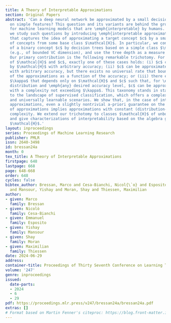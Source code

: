 ```yaml
---
title: A Theory of Interpretable Approximations
section: Original Papers
abstract: 'Can a deep neural network be approximated by a small decision tree based
  on simple features? This question and its variants are behind the growing demand
  for machine learning models that are \emph{interpretable} by humans. In this work
  we study such questions by introducing \emph{interpretable approximations}, a notion
  that captures the idea of approximating a target concept $c$ by a small aggregation
  of concepts from some base class $\mathcal{H}$. In particular, we consider the approximation
  of a binary concept $c$ by decision trees based on a simple class $\mathcal{H}$
  (e.g., of bounded VC dimension), and use the tree depth as a measure of complexity.
  Our primary contribution is the following remarkable trichotomy. For any given pair
  of $\mathcal{H}$ and $c$, exactly one of these cases holds: (i) $c$ cannot be approximated
  by $\mathcal{H}$ with arbitrary accuracy; (ii) $c$ can be approximated by $\mathcal{H}$
  with arbitrary accuracy, but there exists no universal rate that bounds the complexity
  of the approximations as a function of the accuracy; or (iii) there exists a constant
  $\kappa$ that depends only on $\mathcal{H}$ and $c$ such that, for \emph{any} data
  distribution and \emph{any} desired accuracy level, $c$ can be approximated by $\mathcal{H}$
  with a complexity not exceeding $\kappa$. This taxonomy stands in stark contrast
  to the landscape of supervised classification, which offers a complex array of distribution-free
  and universally learnable scenarios. We show that, in the case of interpretable
  approximations, even a slightly nontrivial a-priori guarantee on the complexity
  of approximations implies approximations with constant (distribution-free and accuracy-free)
  complexity. We extend our trichotomy to classes $\mathcal{H}$ of unbounded VC dimension
  and give characterizations of interpretability based on the algebra generated by
  $\mathcal{H}$.'
layout: inproceedings
series: Proceedings of Machine Learning Research
publisher: PMLR
issn: 2640-3498
id: bressan24a
month: 0
tex_title: A Theory of Interpretable Approximations
firstpage: 648
lastpage: 668
page: 648-668
order: 648
cycles: false
bibtex_author: Bressan, Marco and Cesa-Bianchi, Nicol{\`o} and Esposito, Emmanuel
  and Mansour, Yishay and Moran, Shay and Thiessen, Maximilian
author:
- given: Marco
  family: Bressan
- given: Nicolò
  family: Cesa-Bianchi
- given: Emmanuel
  family: Esposito
- given: Yishay
  family: Mansour
- given: Shay
  family: Moran
- given: Maximilian
  family: Thiessen
date: 2024-06-29
address:
container-title: Proceedings of Thirty Seventh Conference on Learning Theory
volume: '247'
genre: inproceedings
issued:
  date-parts:
  - 2024
  - 6
  - 29
pdf: https://proceedings.mlr.press/v247/bressan24a/bressan24a.pdf
extras: []
# Format based on Martin Fenner's citeproc: https://blog.front-matter.io/posts/citeproc-yaml-for-bibliographies/
---
```

